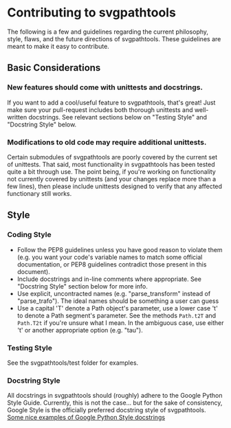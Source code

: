 # Contributing to svgpathtools

The following is a few and guidelines regarding the current philosophy, style, 
flaws, and the future directions of svgpathtools.  These guidelines are meant 
to make it easy to contribute.

## Basic Considerations

### New features should come with unittests and docstrings.
If you want to add a cool/useful feature to svgpathtools, that's great!  Just 
make sure your pull-request includes both thorough unittests and well-written 
docstrings.  See relevant sections below on "Testing Style" and 
"Docstring Style" below.


### Modifications to old code may require additional unittests.
Certain submodules of svgpathtools are poorly covered by the current set of 
unittests.  That said, most functionality in svgpathtools has been tested quite 
a bit through use.
The point being, if you're working on functionality not currently covered by 
unittests (and your changes replace more than a few lines), then please include 
unittests designed to verify that any affected functionary still works.


## Style 
### Coding Style
* Follow the PEP8 guidelines unless you have good reason to violate them (e.g. 
you want your code's variable names to match some official documentation, or 
PEP8 guidelines contradict those present in this document).
* Include docstrings and in-line comments where appropriate.  See 
"Docstring Style" section below for more info.
* Use explicit, uncontracted names (e.g. "parse_transform" instead of 
"parse_trafo").   The ideal names should be something a user can guess 
* Use a capital 'T' denote a Path object's parameter, use a lower case 't' to 
denote a Path segment's parameter.  See the methods `Path.t2T` and `Path.T2t` 
if you're unsure what I mean.  In the ambiguous case, use either 't' or another 
appropriate option (e.g. "tau"). 


### Testing Style
See the svgpathtools/test folder for examples.


### Docstring Style
All docstrings in svgpathtools should (roughly) adhere to the Google Python 
Style Guide.  Currently, this is not the case... but for the sake of 
consistency, Google Style is the officially preferred docstring style of 
svgpathtools.  
[Some nice examples of Google Python Style docstrings](
https://sphinxcontrib-napoleon.readthedocs.io/en/latest/example_google.html)